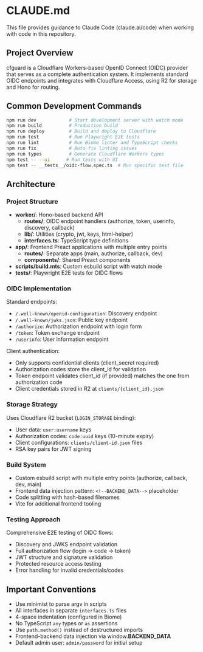 # CLAUDE.md

This file provides guidance to Claude Code (claude.ai/code) when working with code in this repository.

## Project Overview

cfguard is a Cloudflare Workers-based OpenID Connect (OIDC) provider that serves as a complete authentication system. It implements standard OIDC endpoints and integrates with Cloudflare Access, using R2 for storage and Hono for routing.

## Common Development Commands

```bash
npm run dev            # Start development server with watch mode
npm run build          # Production build
npm run deploy         # Build and deploy to Cloudflare
npm run test           # Run Playwright E2E tests  
npm run lint           # Run Biome linter and TypeScript checks
npm run fix            # Auto-fix linting issues
npm run types          # Generate Cloudflare Workers types
npm test -- --ui      # Run tests with UI
npm test -- __tests__/oidc-flow.spec.ts  # Run specific test file
```

## Architecture

### Project Structure
- **worker/**: Hono-based backend API
  - **routes/**: OIDC endpoint handlers (authorize, token, userinfo, discovery, callback)
  - **lib/**: Utilities (crypto, jwt, keys, html-helper)
  - **interfaces.ts**: TypeScript type definitions
- **app/**: Frontend Preact applications with multiple entry points
  - **routes/**: Separate apps (main, authorize, callback, dev)
  - **components/**: Shared Preact components
- **scripts/build.mts**: Custom esbuild script with watch mode
- **__tests__/**: Playwright E2E tests for OIDC flows

### OIDC Implementation
Standard endpoints:
- `/.well-known/openid-configuration`: Discovery endpoint
- `/.well-known/jwks.json`: Public key endpoint  
- `/authorize`: Authorization endpoint with login form
- `/token`: Token exchange endpoint
- `/userinfo`: User information endpoint

Client authentication:
- Only supports confidential clients (client_secret required)
- Authorization codes store the client_id for validation
- Token endpoint validates client_id (if provided) matches the one from authorization code
- Client credentials stored in R2 at `clients/{client_id}.json`

### Storage Strategy
Uses Cloudflare R2 bucket (`LOGIN_STORAGE` binding):
- User data: `user:username` keys
- Authorization codes: `code:uuid` keys (10-minute expiry)
- Client configurations: `clients/client-id.json` files
- RSA key pairs for JWT signing

### Build System
- Custom esbuild script with multiple entry points (authorize, callback, dev, main)
- Frontend data injection pattern: `<!--BACKEND_DATA-->` placeholder
- Code splitting with hash-based filenames
- Vite for additional frontend tooling

### Testing Approach
Comprehensive E2E testing of OIDC flows:
- Discovery and JWKS endpoint validation
- Full authorization flow (login → code → token)
- JWT structure and signature validation
- Protected resource access testing
- Error handling for invalid credentials/codes

## Important Conventions

- Use minimist to parse argv in scripts
- All interfaces in separate `interfaces.ts` files
- 4-space indentation (configured in Biome)
- No TypeScript `any` types or `as` assertions
- Use `path.method()` instead of destructured imports
- Frontend-backend data injection via window.__BACKEND_DATA__
- Default admin user: `admin/password` for initial setup